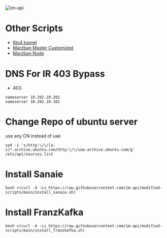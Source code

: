 <p align="left"> <img src="https://komarev.com/ghpvc/?username=im-api&label=Page%20Views&color=0e75b6&style=flat" alt="im-api" /> </p>

# Other Scripts
- [6to4 tunnel](https://github.com/im-api/6to4)
- [Marzban Master Customized](https://github.com/im-api/Marzban)
- [Marzban Node](https://gozargah.github.io/marzban/fa/docs/marzban-node)

# DNS For IR 403 Bypass
- 403
```
nameserver 10.202.10.202
nameserver 10.202.10.102
```

# Change Repo of ubuntu server
use any CN instead of uae
```
sed -i 's/http:\/\/[a-z]*.archive.ubuntu.com/http:\/\/uae.archive.ubuntu.com/g' /etc/apt/sources.list
```

# Install Sanaie

```
bash <(curl -4 -Ls https://raw.githubusercontent.com/im-api/modified-scripts/main/install_sanaie.sh)
```

# Install FranzKafka
```
bash <(curl -4 -Ls https://raw.githubusercontent.com/im-api/modified-scripts/main/install_franzkafka.sh)
```
